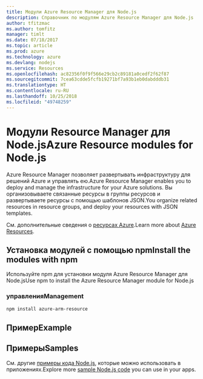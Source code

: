 ```yaml
---
title: Модули Azure Resource Manager для Node.js
description: Справочник по модулям Azure Resource Manager для Node.js
author: tfitzmac
ms.author: tomfitz
manager: timlt
ms.date: 07/18/2017
ms.topic: article
ms.prod: azure
ms.technology: azure
ms.devlang: nodejs
ms.service: Resources
ms.openlocfilehash: ac82356f0f9f566e29cb2c89181a0cedf2f62f87
ms.sourcegitcommit: 7cea63cdde5fcfb19271bf7a93b1eb0dabdddb31
ms.translationtype: HT
ms.contentlocale: ru-RU
ms.lasthandoff: 10/25/2018
ms.locfileid: "49748259"
---
```

# <a name="azure-resource-modules-for-nodejs"></a><span data-ttu-id="e4b73-103">Модули Resource Manager для Node.js</span><span class="sxs-lookup"><span data-stu-id="e4b73-103">Azure Resource modules for Node.js</span></span>

<span data-ttu-id="e4b73-104">Azure Resource Manager позволяет развертывать инфраструктуру для решений Azure и управлять ею.</span><span class="sxs-lookup"><span data-stu-id="e4b73-104">Azure Resource Manager enables you to deploy and manage the infrastructure for your Azure solutions.</span></span> <span data-ttu-id="e4b73-105">Вы организовываете связанные ресурсы в группы ресурсов и развертываете ресурсы с помощью шаблонов JSON.</span><span class="sxs-lookup"><span data-stu-id="e4b73-105">You organize related resources in resource groups, and deploy your resources with JSON templates.</span></span>

<span data-ttu-id="e4b73-106">См. дополнительные сведения о [ресурсах Azure](https://docs.microsoft.com/azure/azure-resource-manager/).</span><span class="sxs-lookup"><span data-stu-id="e4b73-106">Learn more about [Azure Resources](https://docs.microsoft.com/azure/azure-resource-manager/).</span></span>

## <a name="install-the-modules-with-npm"></a><span data-ttu-id="e4b73-107">Установка модулей с помощью npm</span><span class="sxs-lookup"><span data-stu-id="e4b73-107">Install the modules with npm</span></span>

<span data-ttu-id="e4b73-108">Используйте npm для установки модуля Azure Resource Manager для Node.js</span><span class="sxs-lookup"><span data-stu-id="e4b73-108">Use npm to install the Azure Resource Manager module for Node.js</span></span>

### <a name="management"></a><span data-ttu-id="e4b73-109">управления</span><span class="sxs-lookup"><span data-stu-id="e4b73-109">Management</span></span>

```bash
npm install azure-arm-resource
```

## <a name="example"></a><span data-ttu-id="e4b73-110">Пример</span><span class="sxs-lookup"><span data-stu-id="e4b73-110">Example</span></span>

## <a name="samples"></a><span data-ttu-id="e4b73-111">Примеры</span><span class="sxs-lookup"><span data-stu-id="e4b73-111">Samples</span></span>

<span data-ttu-id="e4b73-112">См. другие [примеры кода Node.js](https://azure.microsoft.com/resources/samples/?platform=nodejs), которые можно использовать в приложениях.</span><span class="sxs-lookup"><span data-stu-id="e4b73-112">Explore more [sample Node.js code](https://azure.microsoft.com/resources/samples/?platform=nodejs) you can use in your apps.</span></span>